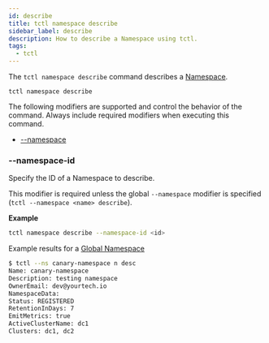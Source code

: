 ```yaml
---
id: describe
title: tctl namespace describe
sidebar_label: describe
description: How to describe a Namespace using tctl.
tags:
  - tctl
---
```


The `tctl namespace describe` command describes a [Namespace](/namespaces).

`tctl namespace describe`

The following modifiers are supported and control the behavior of the command.
Always include required modifiers when executing this command.

- [--namespace](/tctl-next/modifiers#--namespace)

### --namespace-id

Specify the ID of a Namespace to describe.

This modifier is required unless the global `--namespace` modifier is specified (`tctl --namespace <name> describe`).

**Example**

```bash
tctl namespace describe --namespace-id <id>
```

Example results for a [Global Namespace](/namespaces/#global-namespaces)

```bash
$ tctl --ns canary-namespace n desc
Name: canary-namespace
Description: testing namespace
OwnerEmail: dev@yourtech.io
NamespaceData:
Status: REGISTERED
RetentionInDays: 7
EmitMetrics: true
ActiveClusterName: dc1
Clusters: dc1, dc2
```
